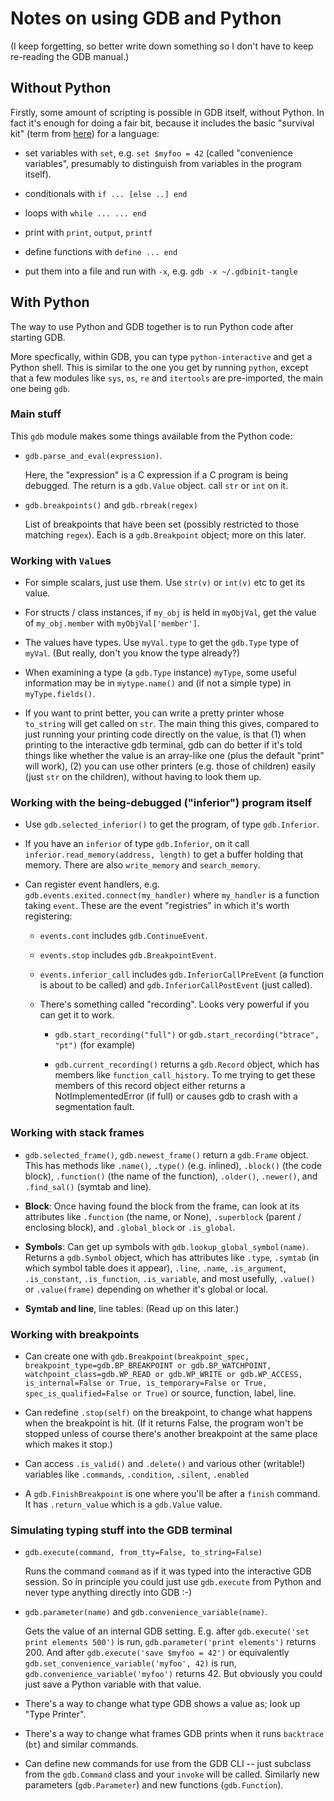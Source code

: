 # Notes on using GDB and Python

(I keep forgetting, so better write down something so I don't have to keep re-reading the GDB manual.)

## Without Python

Firstly, some amount of scripting is possible in GDB itself, without Python. 
In fact it's enough for doing a fair bit, because it includes the basic "survival kit" 
(term from [here](https://www.adacore.com/gems/gem-119-gdb-scripting-part-1)) for a language:

- set variables with `set`, e.g. `set $myfoo = 42` (called "convenience variables", presumably to distinguish from variables in the program itself).

- conditionals with `if ... [else ..] end`

- loops with `while ... ... end`

- print with `print`, `output`, `printf`

- define functions with `define ... end`

- put them into a file and run with `-x`, e.g. `gdb -x ~/.gdbinit-tangle`

## With Python

The way to use Python and GDB together is to run Python code after starting GDB.

More specfically, within GDB, you can type `python-interactive` and get a Python shell.
This is similar to the one you get by running `python`, except that 
a few modules like `sys`, `os`, `re` and `itertools` are pre-imported, 
the main one being `gdb`.

### Main stuff

This `gdb` module makes some things available from the Python code:

 - `gdb.parse_and_eval(expression)`.
 
    Here, the "expression" is a C expression if a C program is being debugged. The return is a `gdb.Value` object. call `str` or `int` on it.
    
 - `gdb.breakpoints()` and `gdb.rbreak(regex)`
   
    List of breakpoints that have been set (possibly restricted to those matching `regex`).
    Each is a `gdb.Breakpoint` object; more on this later.
    
### Working with `Value`s

 - For simple scalars, just use them. Use `str(v)` or `int(v)` etc to get its value.
 
 - For structs / class instances, if `my_obj` is held in `myObjVal`, get the value of `my_obj.member` with `myObjVal['member']`.
 
 - The values have types. Use `myVal.type` to get the `gdb.Type` type of `myVal`. (But really, don't you know the type already?)
 
 - When examining a type (a `gdb.Type` instance) `myType`, some useful information may 
   be in `mytype.name()` and (if not a simple type) in `myType.fields()`.

 - If you want to print better, you can write a pretty printer whose `to_string` will get called on `str`. The main thing this gives,
   compared to just running your printing code directly on the value, is that
       (1) when printing to the interactive gdb terminal, gdb can do better if it's told things like whether
           the value is an array-like one (plus the default "print" will work),
       (2) you can use other printers (e.g. those of children) easily (just `str` on the children), without having to look them up.
       
### Working with the being-debugged ("inferior") program itself

- Use `gdb.selected_inferior()` to get the program, of type `gdb.Inferior`.

- If you have an `inferior` of type `gdb.Inferior`, on it call `inferior.read_memory(address, length)` to get 
  a buffer holding that memory. There are also `write_memory` and `search_memory`.

- Can register event handlers, e.g. `gdb.events.exited.connect(my_handler)` where `my_handler` is a function taking `event`.
  These are the event "registries" in which it's worth registering:
  
  - `events.cont` includes `gdb.ContinueEvent`.

  - `events.stop` includes `gdb.BreakpointEvent`.
  
  - `events.inferior_call` includes `gdb.InferiorCallPreEvent` (a function is about to be called) and `gdb.InferiorCallPostEvent` (just called).
  
  - There's something called "recording". Looks very powerful if you can get it to work.

    - `gdb.start_recording("full")` or `gdb.start_recording("btrace", "pt")` (for example)

    - `gdb.current_recording()` returns a `gdb.Record` object, which has members like `function_call_history`.
       To me trying to get these members of this record object either returns a NotImplementedError (if full) or 
       causes gdb to crash with a segmentation fault.
       
### Working with stack frames

 - `gdb.selected_frame()`, `gdb.newest_frame()` return a `gdb.Frame` object. 
   This has methods like `.name()`, `.type()` (e.g. inlined), `.block()` (the code block),
   `.function()` (the name of the function), `.older()`, `.newer()`, and `.find_sal()` (symtab and line).
   
 - **Block**: Once having found the block from the frame, can look at its attributes like `.function` (the name, or None),
   `.superblock` (parent / enclosing block), and `.global_block` or `.is_global`.
   
 - **Symbols**: Can get up symbols with `gdb.lookup_global_symbol(name)`. Returns a `gdb.Symbol` object, which
   has attributes like `.type`, `.symtab` (in which symbol table does it appear), `.line`, `.name`, `.is_argument`, `.is_constant`,
   `.is_function`, `.is_variable`, and most usefully, `.value()` or `.value(frame)` depending on whether it's global or local.
   
 - **Symtab and line**, line tables: (Read up on this later.)
 
### Working with **breakpoints**

 - Can create one with `gdb.Breakpoint(breakpoint_spec,
                                       breakpoint_type=gdb.BP_BREAKPOINT or gdb.BP_WATCHPOINT,
                                       watchpoint_class=gdb.WP_READ or gdb.WP_WRITE or gdb.WP_ACCESS,
                                       is_internal=False or True,
                                       is_temporary=False or True,
                                       spec_is_qualified=False or True)` or source, function, label, line.
 
 - Can redefine `.stop(self)` on the breakpoint, to change what happens when the breakpoint is hit. 
   (If it returns False, the program won't be stopped unless of course there's another breakpoint at the same place which makes it stop.)

 - Can access `.is_valid()` and `.delete()` and various other (writable!) variables like `.commands`, `.condition`, `.silent`, `.enabled`
 
 - A `gdb.FinishBreakpoint` is one where you'll be after a `finish` command. It has `.return_value` which is a `gdb.Value` value.
 
### Simulating typing stuff into the GDB terminal

 - `gdb.execute(command, from_tty=False, to_string=False)`

    Runs the command `command` as if it was typed into the interactive GDB session. 
    So in principle you could just use `gdb.execute` from Python and never type anything directly into GDB :-)
    
 - `gdb.parameter(name)` and `gdb.convenience_variable(name)`.
 
    Gets the value of an internal GDB setting. E.g. after `gdb.execute('set print elements 500')` is run, 
    `gdb.parameter('print elements')` returns 200. And after `gdb.execute('save $myfoo = 42')` or equivalently 
    `gdb.set_convenience_variable('myfoo', 42)` is run, `gdb.convenience_variable('myfoo')` returns 42. 
    But obviously you could just save a Python variable with that value.
    
 - There's a way to change what type GDB shows a value as; look up "Type Printer".
 
 - There's a way to change what frames GDB prints when it runs `backtrace` (`bt`) and similar commands.

 - Can define new commands for use from the GDB CLI -- just subclass from the `gdb.Command` class and your `invoke` will be called.
   Similarly new parameters (`gdb.Parameter`) and new functions (`gdb.Function`).
 
